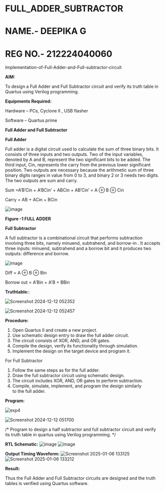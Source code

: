 # FULL_ADDER_SUBTRACTOR
# NAME.- DEEPIKA G
# REG NO.- 212224040060

Implementation-of-Full-Adder-and-Full-subtractor-circuit

**AIM:**

To design a Full Adder and Full Subtractor circuit and verify its truth table in Quartus using Verilog programming.

**Equipments Required:**

Hardware – PCs, Cyclone II , USB flasher

Software – Quartus prime

**Full Adder and Full Subtractor**

**Full Adder**

Full adder is a digital circuit used to calculate the sum of three binary bits. It consists of three inputs and two outputs. Two of the input variables, denoted by A and B, represent the two significant bits to be added. The third input, Cin, represents the carry from the previous lower significant position. Two outputs are necessary because the arithmetic sum of three binary digits ranges in value from 0 to 3, and binary 2 or 3 needs two digits. The two outputs are sum and carry.

Sum =A’B’Cin + A’BCin’ + ABCin + AB’Cin’ = A ⊕ B ⊕ Cin 

Carry = AB + ACin + BCin

![image](https://github.com/naavaneetha/FULL_ADDER_SUBTRACTOR/assets/154305477/0f30ba51-5ffb-4198-845f-18e054f675e7)

**Figure -1 FULL ADDER**

**Full Subtractor**

A full subtractor is a combinational circuit that performs subtraction involving three bits, namely minuend, subtrahend, and borrow-in . It accepts three inputs: minuend, subtrahend and a borrow bit and it produces two outputs: difference and borrow.

![image](https://github.com/naavaneetha/FULL_ADDER_SUBTRACTOR/assets/154305477/02b24f51-ab51-4304-9ad6-7b81ffc1ead5)

Diff = A ⊕ B ⊕ Bin 

Borrow out = A'Bin + A'B + BBin

**Truthtable:**:


![Screenshot 2024-12-12 052352](https://github.com/user-attachments/assets/ed8481c3-8f2f-4f2b-9324-64b01628fc9a)


![Screenshot 2024-12-12 052457](https://github.com/user-attachments/assets/090a0693-12f4-45f3-8400-efd6c8cd0bd5)



**Procedure:**
1. Open Quartus II and create a new project.
2. Use schematic design entry to draw the full adder circuit. 
3. The circuit consists of XOR, AND, and OR gates. 
4. Compile the design, verify its functionality through simulation. 
5. Implement the design on the target device and program it.

For Full Subtractor

1. Follow the same steps as for the full adder. 
2. Draw the full subtractor circuit using schematic design. 
3. The circuit includes XOR, AND, OR gates to perform subtraction. 
4. Compile, simulate, implement, and program the design similarly to the full adder.



**Program:**

![exp4](https://github.com/user-attachments/assets/586d5b00-370b-4bf1-bb2d-680c7ff9af57)


![Screenshot 2024-12-12 051700](https://github.com/user-attachments/assets/5dc443d8-1e2e-4509-bdcc-ea74ee5d17ed)




/* Program to design a half subtractor and full subtractor circuit and verify its truth table in quartus using Verilog programming. 
*/

**RTL Schematic:**
![image](https://github.com/user-attachments/assets/daa48cbc-c32d-492a-b26c-1bb336d9dec3)
![image](https://github.com/user-attachments/assets/f393180f-f140-4aec-a257-b6f4d81a49de)



**Output Timing Waveform:**
![Screenshot 2025-01-06 133125](https://github.com/user-attachments/assets/5ae67b55-065a-4156-9ba3-f42458c6dfef)
![Screenshot 2025-01-06 133212](https://github.com/user-attachments/assets/8a769bc3-72df-4c0c-83a7-f314622cf0be)

**Result:**

Thus the Full Adder and Full Subtractor circuits are designed and the truth tables is verified using Quartus software.


